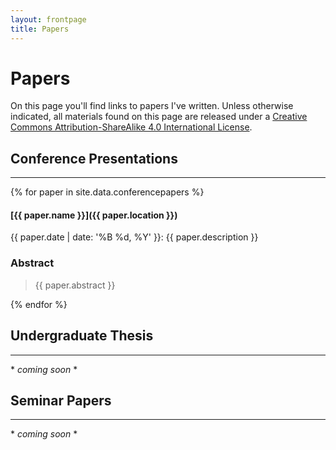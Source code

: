 ```yaml
---
layout: frontpage
title: Papers
---
```


# Papers

On this page you'll find links to papers I've written. Unless
otherwise indicated, all materials found on
this page are released under a
[Creative Commons Attribution-ShareAlike 4.0 International License][cc]. 

## Conference Presentations

-----

{% for paper in site.data.conferencepapers %}

#### [{{ paper.name }}]({{ paper.location }})

{{ paper.date | date: '%B %d, %Y' }}: {{ paper.description }}

### Abstract

> {{ paper.abstract }}

{% endfor %}

## Undergraduate Thesis

-----

\* *coming soon* \*

## Seminar Papers

-----

\* *coming soon* \*


[cc]: https://creativecommons.org/licenses/by-sa/4.0/
